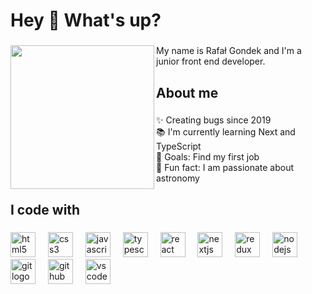 <h1 align="left">Hey 👋 What's up?</h1>

###

<img align="left" height="230" src="https://i.giphy.com/media/v1.Y2lkPTc5MGI3NjExcWhpYTlucTIxMmluM2ZjZjRkN2kyamZyaHVrZGZicHR0dXQ1dDl6ayZlcD12MV9pbnRlcm5hbF9naWZfYnlfaWQmY3Q9Zw/eHXed39iQn3TrMAZJO/giphy.gif"  />

###

<p align="left">My name is Rafał Gondek and I'm a junior front end developer.</p>

###

<h2 align="left">About me</h2>

###

<p align="left">✨ Creating bugs since 2019<br>📚 I'm currently learning Next and TypeScript<br>🎯 Goals: Find my first job<br>🎲 Fun fact: I am passionate about astronomy</p>

###

<h2 align="left">I code with</h2>

###

<div align="left">
  <img src="https://cdn.jsdelivr.net/gh/devicons/devicon/icons/html5/html5-original.svg" height="40" alt="html5 logo"  />
  <img width="12" />
  <img src="https://cdn.jsdelivr.net/gh/devicons/devicon/icons/css3/css3-original.svg" height="40" alt="css3 logo"  />
  <img width="12" />
  <img src="https://cdn.jsdelivr.net/gh/devicons/devicon/icons/javascript/javascript-original.svg" height="40" alt="javascript logo"  />
  <img width="12" />
  <img src="https://cdn.jsdelivr.net/gh/devicons/devicon/icons/typescript/typescript-original.svg" height="40" alt="typescript logo"  />
  <img width="12" />
  <img src="https://cdn.jsdelivr.net/gh/devicons/devicon/icons/react/react-original.svg" height="40" alt="react logo"  />
  <img width="12" />
  <img src="https://cdn.jsdelivr.net/gh/devicons/devicon/icons/nextjs/nextjs-original.svg" height="40" alt="nextjs logo"  />
  <img width="12" />
  <img src="https://cdn.jsdelivr.net/gh/devicons/devicon/icons/redux/redux-original.svg" height="40" alt="redux logo"  />
  <img width="12" />
  <img src="https://cdn.jsdelivr.net/gh/devicons/devicon/icons/nodejs/nodejs-original.svg" height="40" alt="nodejs logo"  />
  <img width="12" />
  <img src="https://cdn.jsdelivr.net/gh/devicons/devicon/icons/git/git-original.svg" height="40" alt="git logo"  />
  <img width="12" />
  <img src="https://cdn.jsdelivr.net/gh/devicons/devicon/icons/github/github-original.svg" height="40" alt="github logo"  />
  <img width="12" />
  <img src="https://cdn.jsdelivr.net/gh/devicons/devicon/icons/vscode/vscode-original.svg" height="40" alt="vscode logo"  />
</div>

###
